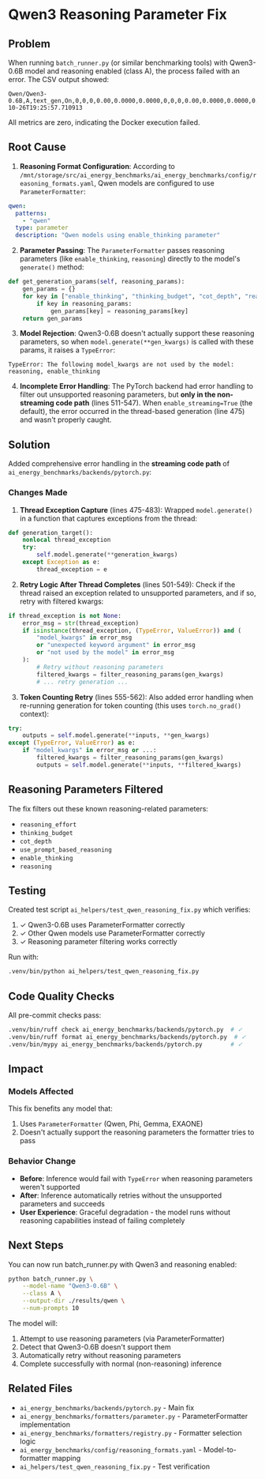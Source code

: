 # Qwen3 Reasoning Parameter Fix

## Problem

When running `batch_runner.py` (or similar benchmarking tools) with Qwen3-0.6B model and reasoning enabled (class A), the process failed with an error. The CSV output showed:

```csv
Qwen/Qwen3-0.6B,A,text_gen,On,0,0,0,0.00,0.0000,0.0000,0,0,0,0.00,0.0000,0.0000,0.0000,0.0000,2025-10-26T19:25:57.710913
```

All metrics are zero, indicating the Docker execution failed.

## Root Cause

1. **Reasoning Format Configuration**: According to `/mnt/storage/src/ai_energy_benchmarks/ai_energy_benchmarks/config/reasoning_formats.yaml`, Qwen models are configured to use `ParameterFormatter`:

```yaml
qwen:
  patterns:
    - "qwen"
  type: parameter
  description: "Qwen models using enable_thinking parameter"
```

2. **Parameter Passing**: The `ParameterFormatter` passes reasoning parameters (like `enable_thinking`, `reasoning`) directly to the model's `generate()` method:

```python
def get_generation_params(self, reasoning_params):
    gen_params = {}
    for key in ["enable_thinking", "thinking_budget", "cot_depth", "reasoning"]:
        if key in reasoning_params:
            gen_params[key] = reasoning_params[key]
    return gen_params
```

3. **Model Rejection**: Qwen3-0.6B doesn't actually support these reasoning parameters, so when `model.generate(**gen_kwargs)` is called with these params, it raises a `TypeError`:

```
TypeError: The following model_kwargs are not used by the model: reasoning, enable_thinking
```

4. **Incomplete Error Handling**: The PyTorch backend had error handling to filter out unsupported reasoning parameters, but **only in the non-streaming code path** (lines 511-547). When `enable_streaming=True` (the default), the error occurred in the thread-based generation (line 475) and wasn't properly caught.

## Solution

Added comprehensive error handling in the **streaming code path** of `ai_energy_benchmarks/backends/pytorch.py`:

### Changes Made

1. **Thread Exception Capture** (lines 475-483): Wrapped `model.generate()` in a function that captures exceptions from the thread:

```python
def generation_target():
    nonlocal thread_exception
    try:
        self.model.generate(**generation_kwargs)
    except Exception as e:
        thread_exception = e
```

2. **Retry Logic After Thread Completes** (lines 501-549): Check if the thread raised an exception related to unsupported parameters, and if so, retry with filtered kwargs:

```python
if thread_exception is not None:
    error_msg = str(thread_exception)
    if isinstance(thread_exception, (TypeError, ValueError)) and (
        "model_kwargs" in error_msg
        or "unexpected keyword argument" in error_msg
        or "not used by the model" in error_msg
    ):
        # Retry without reasoning parameters
        filtered_kwargs = filter_reasoning_params(gen_kwargs)
        # ... retry generation ...
```

3. **Token Counting Retry** (lines 555-562): Also added error handling when re-running generation for token counting (this uses `torch.no_grad()` context):

```python
try:
    outputs = self.model.generate(**inputs, **gen_kwargs)
except (TypeError, ValueError) as e:
    if "model_kwargs" in error_msg or ...:
        filtered_kwargs = filter_reasoning_params(gen_kwargs)
        outputs = self.model.generate(**inputs, **filtered_kwargs)
```

## Reasoning Parameters Filtered

The fix filters out these known reasoning-related parameters:

- `reasoning_effort`
- `thinking_budget`
- `cot_depth`
- `use_prompt_based_reasoning`
- `enable_thinking`
- `reasoning`

## Testing

Created test script `ai_helpers/test_qwen_reasoning_fix.py` which verifies:

1. ✓ Qwen3-0.6B uses ParameterFormatter correctly
2. ✓ Other Qwen models use ParameterFormatter correctly
3. ✓ Reasoning parameter filtering works correctly

Run with:
```bash
.venv/bin/python ai_helpers/test_qwen_reasoning_fix.py
```

## Code Quality Checks

All pre-commit checks pass:

```bash
.venv/bin/ruff check ai_energy_benchmarks/backends/pytorch.py  # ✓
.venv/bin/ruff format ai_energy_benchmarks/backends/pytorch.py  # ✓
.venv/bin/mypy ai_energy_benchmarks/backends/pytorch.py        # ✓
```

## Impact

### Models Affected

This fix benefits any model that:
1. Uses `ParameterFormatter` (Qwen, Phi, Gemma, EXAONE)
2. Doesn't actually support the reasoning parameters the formatter tries to pass

### Behavior Change

- **Before**: Inference would fail with `TypeError` when reasoning parameters weren't supported
- **After**: Inference automatically retries without the unsupported parameters and succeeds
- **User Experience**: Graceful degradation - the model runs without reasoning capabilities instead of failing completely

## Next Steps

You can now run batch_runner.py with Qwen3 and reasoning enabled:

```bash
python batch_runner.py \
    --model-name "Qwen3-0.6B" \
    --class A \
    --output-dir ./results/qwen \
    --num-prompts 10
```

The model will:
1. Attempt to use reasoning parameters (via ParameterFormatter)
2. Detect that Qwen3-0.6B doesn't support them
3. Automatically retry without reasoning parameters
4. Complete successfully with normal (non-reasoning) inference

## Related Files

- `ai_energy_benchmarks/backends/pytorch.py` - Main fix
- `ai_energy_benchmarks/formatters/parameter.py` - ParameterFormatter implementation
- `ai_energy_benchmarks/formatters/registry.py` - Formatter selection logic
- `ai_energy_benchmarks/config/reasoning_formats.yaml` - Model-to-formatter mapping
- `ai_helpers/test_qwen_reasoning_fix.py` - Test verification
